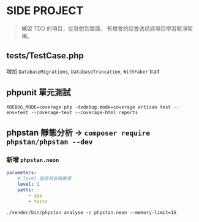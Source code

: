 # SIDE PROJECT

> 練習 TDD 的項目，從發想到實踐。 有機會的話會透過該項目學習乾淨架構。

## tests/TestCase.php
增加 `DatabaseMigrations`, `DatabaseTruncation`, `WithFaker` trait

## phpunit 單元測試

```shell
XDEBUG_MODE=coverage php -dxdebug.mode=coverage artisan test --env=test --coverage-text --coverage-html reports
```

## phpstan 靜態分析 -> `composer require phpstan/phpstan --dev`

### 新增 `phpstan.neon`

```yaml
parameters:
    # level 越高檢查越嚴謹
    level: 1
    paths:
        - app
        - tests
```

```shell
./vendor/bin/phpstan analyse -c phpstan.neon --memory-limit=1G
```
